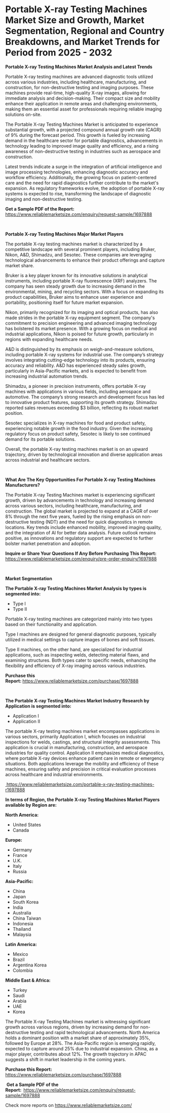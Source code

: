 <p><h1>Portable X-ray Testing Machines Market Size and Growth, Market Segmentation, Regional and Country Breakdowns, and Market Trends for Period from 2025 -  2032</h1></p><p><strong>Portable X-ray Testing Machines Market Analysis and Latest Trends</strong></p>
<p><p>Portable X-ray testing machines are advanced diagnostic tools utilized across various industries, including healthcare, manufacturing, and construction, for non-destructive testing and imaging purposes. These machines provide real-time, high-quality X-ray images, allowing for immediate analysis and decision-making. Their compact size and mobility enhance their application in remote areas and challenging environments, making them an essential asset for professionals requiring reliable imaging solutions on-site.</p><p>The Portable X-ray Testing Machines Market is anticipated to experience substantial growth, with a projected compound annual growth rate (CAGR) of 9% during the forecast period. This growth is fueled by increasing demand in the healthcare sector for portable diagnostics, advancements in technology leading to improved image quality and efficiency, and a rising awareness of non-destructive testing in industries such as aerospace and construction.</p><p>Latest trends indicate a surge in the integration of artificial intelligence and image processing technologies, enhancing diagnostic accuracy and workflow efficiency. Additionally, the growing focus on patient-centered care and the need for rapid diagnostics further contribute to the market's expansion. As regulatory frameworks evolve, the adoption of portable X-ray systems is expected to rise, transforming the landscape of diagnostic imaging and non-destructive testing.</p></p>
<p><strong>Get a Sample PDF of the Report:&nbsp;</strong> <a href="https://www.reliablemarketsize.com/enquiry/request-sample/1697888?utm_campaign=2799&utm_medium=2&utm_source=Github&utm_content=ia&utm_term=24032025&utm_id=portable-x-ray-testing-machines">https://www.reliablemarketsize.com/enquiry/request-sample/1697888</a></p>
<p>&nbsp;</p>
<p><strong>Portable X-ray Testing Machines Major Market Players</strong></p>
<p><p>The portable X-ray testing machines market is characterized by a competitive landscape with several prominent players, including Bruker, Nikon, A&D, Shimadzu, and Sesotec. These companies are leveraging technological advancements to enhance their product offerings and capture market share.</p><p>Bruker is a key player known for its innovative solutions in analytical instruments, including portable X-ray fluorescence (XRF) analyzers. The company has seen steady growth due to increasing demand in the environmental, mining, and recycling sectors. With a focus on expanding its product capabilities, Bruker aims to enhance user experience and portability, positioning itself for future market expansion.</p><p>Nikon, primarily recognized for its imaging and optical products, has also made strides in the portable X-ray equipment segment. The company's commitment to precision engineering and advanced imaging technology has bolstered its market presence. With a growing focus on medical and industrial applications, Nikon is poised for future growth, particularly in regions with expanding healthcare needs.</p><p>A&D is distinguished by its emphasis on weigh-and-measure solutions, including portable X-ray systems for industrial use. The company’s strategy involves integrating cutting-edge technology into its products, ensuring accuracy and reliability. A&D has experienced steady sales growth, particularly in Asia-Pacific markets, and is expected to benefit from increasing industrial automation trends.</p><p>Shimadzu, a pioneer in precision instruments, offers portable X-ray machines with applications in various fields, including aerospace and automotive. The company’s strong research and development focus has led to innovative product features, supporting its growth strategy. Shimadzu reported sales revenues exceeding $3 billion, reflecting its robust market position.</p><p>Sesotec specializes in X-ray machines for food and product safety, experiencing notable growth in the food industry. Given the increasing regulatory focus on product safety, Sesotec is likely to see continued demand for its portable solutions. </p><p>Overall, the portable X-ray testing machines market is on an upward trajectory, driven by technological innovation and diverse application areas across industrial and healthcare sectors.</p></p>
<p>&nbsp;</p>
<p><strong>What Are The Key Opportunities For Portable X-ray Testing Machines Manufacturers?</strong></p>
<p><p>The Portable X-ray Testing Machines market is experiencing significant growth, driven by advancements in technology and increasing demand across various sectors, including healthcare, manufacturing, and construction. The global market is projected to expand at a CAGR of over 8% through the next five years, fueled by the rising emphasis on non-destructive testing (NDT) and the need for quick diagnostics in remote locations. Key trends include enhanced mobility, improved imaging quality, and the integration of AI for better data analysis. Future outlook remains positive, as innovations and regulatory support are expected to further bolster market penetration and adoption.</p></p>
<p><strong>Inquire or Share Your Questions If Any Before Purchasing This Report:</strong> <a href="https://www.reliablemarketsize.com/enquiry/pre-order-enquiry/1697888?utm_campaign=2799&utm_medium=2&utm_source=Github&utm_content=ia&utm_term=24032025&utm_id=portable-x-ray-testing-machines">https://www.reliablemarketsize.com/enquiry/pre-order-enquiry/1697888</a></p>
<p>&nbsp;</p>
<p><strong>Market Segmentation</strong></p>
<p><strong>The Portable X-ray Testing Machines Market Analysis by types is segmented into:</strong></p>
<p><ul><li>Type I</li><li>Type II</li></ul></p>
<p><p>Portable X-ray testing machines are categorized mainly into two types based on their functionality and application. </p><p>Type I machines are designed for general diagnostic purposes, typically utilized in medical settings to capture images of bones and soft tissues. </p><p>Type II machines, on the other hand, are specialized for industrial applications, such as inspecting welds, detecting material flaws, and examining structures. Both types cater to specific needs, enhancing the flexibility and efficiency of X-ray imaging across various industries.</p></p>
<p><strong>Purchase this Report:&nbsp;</strong><a href="https://www.reliablemarketsize.com/purchase/1697888?utm_campaign=2799&utm_medium=2&utm_source=Github&utm_content=ia&utm_term=24032025&utm_id=portable-x-ray-testing-machines">https://www.reliablemarketsize.com/purchase/1697888</a></p>
<p>&nbsp;</p>
<p><strong>The Portable X-ray Testing Machines Market Industry Research by Application is segmented into:</strong></p>
<p><ul><li>Application I</li><li>Application II</li></ul></p>
<p><p>The portable X-ray testing machines market encompasses applications in various sectors, primarily Application I, which focuses on industrial inspections for welds, castings, and structural integrity assessments. This application is crucial in manufacturing, construction, and aerospace industries for quality control. Application II emphasizes medical diagnostics, where portable X-ray devices enhance patient care in remote or emergency situations. Both applications leverage the mobility and efficiency of these machines, ensuring safety and precision in critical evaluation processes across healthcare and industrial environments.</p></p>
<p><a href="https://www.reliablemarketsize.com/portable-x-ray-testing-machines-r1697888?utm_campaign=2799&utm_medium=2&utm_source=Github&utm_content=ia&utm_term=24032025&utm_id=portable-x-ray-testing-machines">&nbsp;https://www.reliablemarketsize.com/portable-x-ray-testing-machines-r1697888</a></p>
<p><strong>In terms of Region, the Portable X-ray Testing Machines Market Players available by Region are:</strong></p>
<p>
    <p> <strong> North America: </strong>
        <ul>
            <li>United States</li>
            <li>Canada</li>
        </ul>
        </p> 
    <p> <strong> Europe: </strong>
        <ul>
            <li>Germany</li>
            <li>France</li>
            <li>U.K.</li>
            <li>Italy</li>
            <li>Russia</li>
        </ul>
        </p> 
    <p> <strong> Asia-Pacific: </strong>
        <ul>
            <li>China</li>
            <li>Japan</li>
            <li>South Korea</li>
            <li>India</li>
            <li>Australia</li>
            <li>China Taiwan</li>
            <li>Indonesia</li>
            <li>Thailand</li>
            <li>Malaysia</li>
        </ul>
        </p> 
    <p> <strong> Latin America: </strong>
        <ul>
            <li>Mexico</li>
            <li>Brazil</li>
            <li>Argentina Korea</li>
            <li>Colombia</li>
        </ul>
        </p> 
    <p> <strong> Middle East & Africa: </strong>
        <ul>
            <li>Turkey</li>
            <li>Saudi</li>
            <li>Arabia</li>
            <li>UAE</li>
            <li>Korea</li>
        </ul>
    </p>
    </p>
<p><p>The Portable X-ray Testing Machines market is witnessing significant growth across various regions, driven by increasing demand for non-destructive testing and rapid technological advancements. North America holds a dominant position with a market share of approximately 35%, followed by Europe at 28%. The Asia-Pacific region is emerging rapidly, expected to capture around 25% due to industrial expansion. China, as a major player, contributes about 12%. The growth trajectory in APAC suggests a shift in market leadership in the coming years.</p></p>
<p><strong>Purchase this Report: </strong><a href="https://www.reliablemarketsize.com/purchase/1697888?utm_campaign=2799&utm_medium=2&utm_source=Github&utm_content=ia&utm_term=24032025&utm_id=portable-x-ray-testing-machines">https://www.reliablemarketsize.com/purchase/1697888</a></p>
<p>&nbsp;<strong>Get a Sample PDF of the Report:&nbsp;&nbsp;</strong><a href="https://www.reliablemarketsize.com/enquiry/request-sample/1697888?utm_campaign=2799&utm_medium=2&utm_source=Github&utm_content=ia&utm_term=24032025&utm_id=portable-x-ray-testing-machines">https://www.reliablemarketsize.com/enquiry/request-sample/1697888</a></p>
<p><strong></strong></p>
<p>Check more reports on <a href="https://www.reliablemarketsize.com/?utm_campaign=2799&utm_medium=2&utm_source=Github&utm_content=ia&utm_term=24032025&utm_id=portable-x-ray-testing-machines">https://www.reliablemarketsize.com/</a></p>